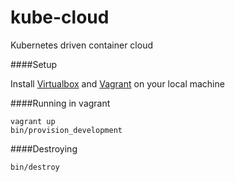 kube-cloud
=======================

Kubernetes driven container cloud

####Setup

Install [Virtualbox](https://www.virtualbox.org/wiki/Downloads) and [Vagrant](http://www.vagrantup.com/downloads) on your local machine

####Running in vagrant

    vagrant up
    bin/provision_development

####Destroying

    bin/destroy
